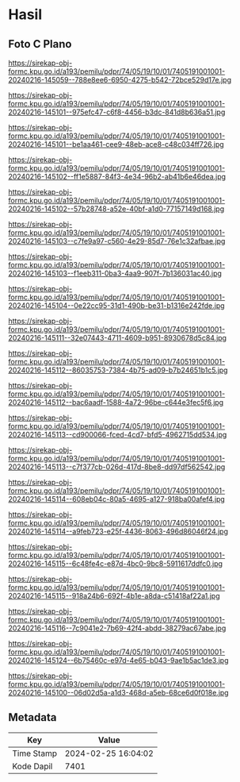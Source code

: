 # Hasil

## Foto C Plano

https://sirekap-obj-formc.kpu.go.id/a193/pemilu/pdpr/74/05/19/10/01/7405191001001-20240216-145059--788e8ee6-6950-4275-b542-72bce529d17e.jpg

https://sirekap-obj-formc.kpu.go.id/a193/pemilu/pdpr/74/05/19/10/01/7405191001001-20240216-145101--975efc47-c6f8-4456-b3dc-841d8b636a51.jpg

https://sirekap-obj-formc.kpu.go.id/a193/pemilu/pdpr/74/05/19/10/01/7405191001001-20240216-145101--be1aa461-cee9-48eb-ace8-c48c034ff726.jpg

https://sirekap-obj-formc.kpu.go.id/a193/pemilu/pdpr/74/05/19/10/01/7405191001001-20240216-145102--ff1e5887-84f3-4e34-96b2-ab41b6e46dea.jpg

https://sirekap-obj-formc.kpu.go.id/a193/pemilu/pdpr/74/05/19/10/01/7405191001001-20240216-145102--57b28748-a52e-40bf-a1d0-77157149d168.jpg

https://sirekap-obj-formc.kpu.go.id/a193/pemilu/pdpr/74/05/19/10/01/7405191001001-20240216-145103--c7fe9a97-c560-4e29-85d7-76e1c32afbae.jpg

https://sirekap-obj-formc.kpu.go.id/a193/pemilu/pdpr/74/05/19/10/01/7405191001001-20240216-145103--f1eeb311-0ba3-4aa9-907f-7b136031ac40.jpg

https://sirekap-obj-formc.kpu.go.id/a193/pemilu/pdpr/74/05/19/10/01/7405191001001-20240216-145104--0e22cc95-31d1-490b-be31-b1316e242fde.jpg

https://sirekap-obj-formc.kpu.go.id/a193/pemilu/pdpr/74/05/19/10/01/7405191001001-20240216-145111--32e07443-4711-4609-b951-8930678d5c84.jpg

https://sirekap-obj-formc.kpu.go.id/a193/pemilu/pdpr/74/05/19/10/01/7405191001001-20240216-145112--86035753-7384-4b75-ad09-b7b24651b1c5.jpg

https://sirekap-obj-formc.kpu.go.id/a193/pemilu/pdpr/74/05/19/10/01/7405191001001-20240216-145112--bac6aadf-1588-4a72-96be-c644e3fec5f6.jpg

https://sirekap-obj-formc.kpu.go.id/a193/pemilu/pdpr/74/05/19/10/01/7405191001001-20240216-145113--cd900066-fced-4cd7-bfd5-4962715dd534.jpg

https://sirekap-obj-formc.kpu.go.id/a193/pemilu/pdpr/74/05/19/10/01/7405191001001-20240216-145113--c7f377cb-026d-417d-8be8-dd97df562542.jpg

https://sirekap-obj-formc.kpu.go.id/a193/pemilu/pdpr/74/05/19/10/01/7405191001001-20240216-145114--608eb04c-80a5-4695-a127-918ba00afef4.jpg

https://sirekap-obj-formc.kpu.go.id/a193/pemilu/pdpr/74/05/19/10/01/7405191001001-20240216-145114--a9feb723-e25f-4436-8063-496d86046f24.jpg

https://sirekap-obj-formc.kpu.go.id/a193/pemilu/pdpr/74/05/19/10/01/7405191001001-20240216-145115--6c48fe4c-e87d-4bc0-9bc8-5911617ddfc0.jpg

https://sirekap-obj-formc.kpu.go.id/a193/pemilu/pdpr/74/05/19/10/01/7405191001001-20240216-145115--918a24b6-692f-4b1e-a8da-c51418af22a1.jpg

https://sirekap-obj-formc.kpu.go.id/a193/pemilu/pdpr/74/05/19/10/01/7405191001001-20240216-145116--7c9041e2-7b69-42f4-abdd-38279ac67abe.jpg

https://sirekap-obj-formc.kpu.go.id/a193/pemilu/pdpr/74/05/19/10/01/7405191001001-20240216-145124--6b75460c-e97d-4e65-b043-9ae1b5ac1de3.jpg

https://sirekap-obj-formc.kpu.go.id/a193/pemilu/pdpr/74/05/19/10/01/7405191001001-20240216-145100--06d02d5a-a1d3-468d-a5eb-68ce6d0f018e.jpg


## Metadata

| Key        | Value               |
| ---------- | ------------------- |
| Time Stamp | 2024-02-25 16:04:02 |
| Kode Dapil | 7401                |



